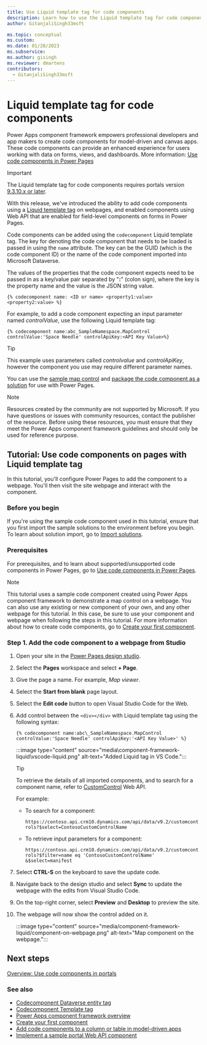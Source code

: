 ```yaml
---
title: Use Liquid template tag for code components
description: Learn how to use the Liquid template tag for code components, and walk through a tutorial to configure Power Pages to add the component to a webpage.
author: GitanjaliSingh33msft

ms.topic: conceptual
ms.custom: 
ms.date: 01/20/2023
ms.subservice: 
ms.author: gisingh
ms.reviewer: dmartens
contributors:
  - GitanjaliSingh33msft
---
```


# Liquid template tag for code components

Power Apps component framework empowers professional developers and app makers to create code components for model-driven and canvas apps. These code components can provide an enhanced experience for users working with data on forms, views, and dashboards. More information: [Use code components in Power Pages](../component-framework.md)

> [!IMPORTANT]
> The Liquid template tag for code components requires portals version [9.3.10.x or later](/power-platform/released-versions/portals/portalupdate9310x).

With this release, we've introduced the ability to add code components using a [Liquid template tag](template-tags.md#codecomponent) on webpages, and enabled components using Web API that are enabled for field-level components on forms in Power Pages.

Code components can be added using the `codecomponent` Liquid template tag. The key for denoting the code component that needs to be loaded is passed in using the `name` attribute. The key can be the GUID (which is the code component ID) or the name of the code component imported into Microsoft Dataverse.

The values of the properties that the code component expects need to be passed in as a key/value pair separated by "**:**" (colon sign), where the key is the property name and the value is the JSON string value.

```
{% codecomponent name: <ID or name> <property1:value> <property2:value> %}
```

For example, to add a code component expecting an input parameter named *controlValue*, use the following Liquid template tag: 

```
{% codecomponent name:abc_SampleNamespace.MapControl controlValue:'Space Needle' controlApiKey:<API Key Value>%}
```

> [!TIP]
> This example uses parameters called *controlvalue* and *controlApiKey*, however the component you use may require different parameter names.

You can use the [sample map control](/power-apps/developer/component-framework/sample-controls/map-control) and [package the code component as a solution](/power-apps/developer/component-framework/implementing-controls-using-typescript#packaging-your-code-components) for use with Power Pages.

> [!NOTE]
> Resources created by the community are not supported by Microsoft. If you have questions or issues with community resources, contact the publisher of the resource. Before using these resources, you must ensure that they meet the Power Apps component framework guidelines and should only be used for reference purpose.

## Tutorial: Use code components on pages with Liquid template tag

In this tutorial, you'll configure Power Pages to add the component to a webpage. You'll then visit the site webpage and interact with the component.

### Before you begin

If you're using the sample code component used in this tutorial, ensure that you first import the sample solutions to the environment before you begin. To learn about solution import, go to [Import solutions](/power-apps/maker/data-platform/import-update-export-solutions).

### Prerequisites

For prerequisites, and to learn about supported/unsupported code components in Power Pages, go to [Use code components in Power Pages](../component-framework.md).

> [!NOTE]
> This tutorial uses a sample code component created using Power Apps component framework to demonstrate a map control on a webpage. You can also use any existing or new component of your own, and any other webpage for this tutorial. In this case, be sure to use your component and webpage when following the steps in this tutorial. For more information about how to create code components, go to [Create your first component](/power-apps/developer/component-framework/implementing-controls-using-typescript).

### Step 1. Add the code component to a webpage from Studio

1. Open your site in the [Power Pages design studio](../../getting-started/first-page.md).

1. Select the **Pages** workspace and select **+ Page**.

1. Give the page a name. For example, *Map viewer*.

1. Select the **Start from blank** page layout.

1. Select the **Edit code** button to open Visual Studio Code for the Web.

1. Add control between the `<div></div>` with Liquid template tag using the following syntax:

    ```
    {% codecomponent name:abc\_SampleNamespace.MapControl controlValue:'Space Needle' controlApiKey:'<API Key Value>' %}
    ```
    :::image type="content" source="media\component-framework-liquid\vscode-liquid.png" alt-text="Added Liquid tag in VS Code.":::

    > [!TIP]
    > To retrieve the details of all imported components, and to search for a component name, refer to [CustomControl](/power-apps/developer/data-platform/reference/entities/customcontrol) Web API.

    For example:

    -   To search for a component:

        `https://contoso.api.crm10.dynamics.com/api/data/v9.2/customcontrols?$select=ContosoCustomControlName`

    -   To retrieve input parameters for a component:

        `https://contoso.api.crm10.dynamics.com/api/data/v9.2/customcontrols?$filter=name eq 'ContosoCustomControlName' &$select=manifest`

1. Select **CTRL-S** on the keyboard to save the update code.

1. Navigate back to the design studio and select **Sync** to update the webpage with the edits from Visual Studio Code.

1. On the top-right corner, select **Preview** and **Desktop** to preview the site.

1. The webpage will now show the control added on it.

    :::image type="content" source="media/component-framework-liquid/component-on-webpage.png" alt-text="Map component on the webpage.":::


## Next steps

[Overview: Use code components in portals](../component-framework.md)

### See also

- [Codecomponent Dataverse entity tag](dataverse-liquid-tags.md#codecomponent) 
- [Codecomponent Template tag](template-tags.md#codecomponent) 
- [Power Apps component framework overview](/power-apps/developer/component-framework/overview) 
- [Create your first component](/power-apps/developer/component-framework/implementing-controls-using-typescript) 
- [Add code components to a column or table in model-driven apps](/power-apps/developer/component-framework/add-custom-controls-to-a-field-or-entity)
- [Implement a sample portal Web API component](../implement-webapi-component.md)


